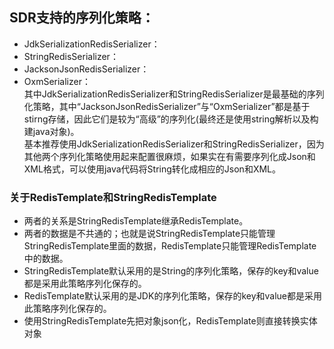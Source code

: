 ## SDR支持的序列化策略：
- JdkSerializationRedisSerializer：
- StringRedisSerializer：
- JacksonJsonRedisSerializer：
- OxmSerializer：   
其中JdkSerializationRedisSerializer和StringRedisSerializer是最基础的序列化策略，其中“JacksonJsonRedisSerializer”与“OxmSerializer”都是基于stirng存储，因此它们是较为“高级”的序列化(最终还是使用string解析以及构建java对象)。       
基本推荐使用JdkSerializationRedisSerializer和StringRedisSerializer，因为其他两个序列化策略使用起来配置很麻烦，如果实在有需要序列化成Json和XML格式，可以使用java代码将String转化成相应的Json和XML。
### 关于RedisTemplate和StringRedisTemplate
- 两者的关系是StringRedisTemplate继承RedisTemplate。
- 两者的数据是不共通的；也就是说StringRedisTemplate只能管理StringRedisTemplate里面的数据，RedisTemplate只能管理RedisTemplate中的数据。
- StringRedisTemplate默认采用的是String的序列化策略，保存的key和value都是采用此策略序列化保存的。
- RedisTemplate默认采用的是JDK的序列化策略，保存的key和value都是采用此策略序列化保存的。
- 使用StringRedisTemplate先把对象json化，RedisTemplate则直接转换实体对象